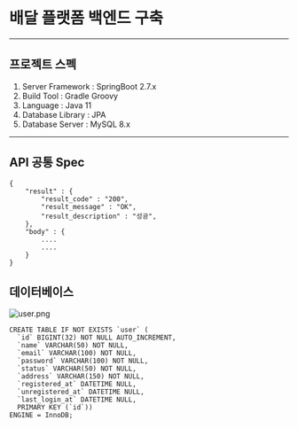 # 배달 플랫폼 백엔드 구축

---

## 프로젝트 스펙
1. Server Framework : SpringBoot 2.7.x
2. Build Tool : Gradle Groovy
3. Language : Java 11
4. Database Library : JPA
5. Database Server : MySQL 8.x

---

## API 공통 Spec
```
{
    "result" : {
        "result_code" : "200",
        "result_message" : "OK",
        "result_description" : "성공",
    },
    "body" : {
        ....
        ....
    }
}
````

## 데이터베이스

![user.png](img/user.png)

````
CREATE TABLE IF NOT EXISTS `user` (
  `id` BIGINT(32) NOT NULL AUTO_INCREMENT,
  `name` VARCHAR(50) NOT NULL,
  `email` VARCHAR(100) NOT NULL,
  `password` VARCHAR(100) NOT NULL,
  `status` VARCHAR(50) NOT NULL,
  `address` VARCHAR(150) NOT NULL,
  `registered_at` DATETIME NULL,
  `unregistered_at` DATETIME NULL,
  `last_login_at` DATETIME NULL,
  PRIMARY KEY (`id`))
ENGINE = InnoDB;
````